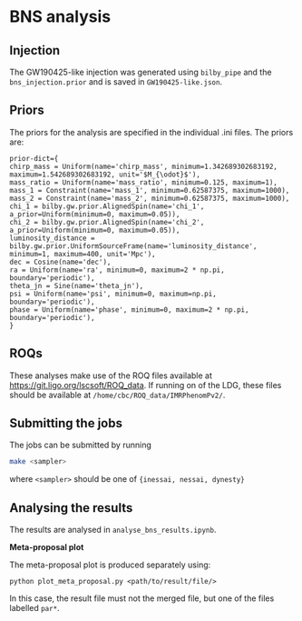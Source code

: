 # BNS analysis

## Injection

The GW190425-like injection was generated using `bilby_pipe` and the `bns_injection.prior` and is saved in `GW190425-like.json`.

## Priors

The priors for the analysis are specified in the individual .ini files. The priors are:

```
prior-dict={
chirp_mass = Uniform(name='chirp_mass', minimum=1.342689302683192, maximum=1.542689302683192, unit='$M_{\odot}$'),
mass_ratio = Uniform(name='mass_ratio', minimum=0.125, maximum=1),
mass_1 = Constraint(name='mass_1', minimum=0.62587375, maximum=1000),
mass_2 = Constraint(name='mass_2', minimum=0.62587375, maximum=1000),
chi_1 = bilby.gw.prior.AlignedSpin(name='chi_1', a_prior=Uniform(minimum=0, maximum=0.05)),
chi_2 = bilby.gw.prior.AlignedSpin(name='chi_2', a_prior=Uniform(minimum=0, maximum=0.05)),
luminosity_distance = bilby.gw.prior.UniformSourceFrame(name='luminosity_distance', minimum=1, maximum=400, unit='Mpc'),
dec = Cosine(name='dec'),
ra = Uniform(name='ra', minimum=0, maximum=2 * np.pi, boundary='periodic'),
theta_jn = Sine(name='theta_jn'),
psi = Uniform(name='psi', minimum=0, maximum=np.pi, boundary='periodic'),
phase = Uniform(name='phase', minimum=0, maximum=2 * np.pi, boundary='periodic'),
}
```

## ROQs

These analyses make use of the ROQ files available at https://git.ligo.org/lscsoft/ROQ_data. If running on of the LDG, these files should be available at `/home/cbc/ROQ_data/IMRPhenomPv2/`.

## Submitting the jobs

The jobs can be submitted by running

```bash
make <sampler>
```

where `<sampler>` should be one of `{inessai, nessai, dynesty}`

## Analysing the results

The results are analysed in `analyse_bns_results.ipynb`.

**Meta-proposal plot**

The meta-proposal plot is produced separately using:

```
python plot_meta_proposal.py <path/to/result/file/>
```

In this case, the result file must not the merged file, but one of the files labelled `par*`.
